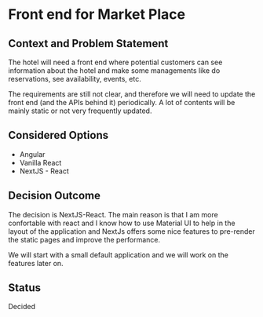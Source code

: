 # Front end for Market Place

## Context and Problem Statement

The hotel will need a front end where potential customers can see information about the hotel
and make some managements like do reservations, see availability, events, etc.

The requirements are still not clear, and therefore we will need to update the front end (and the APIs behind it) periodically.
A lot of contents will be mainly static or not very frequently updated.

## Considered Options

- Angular
- Vanilla React
- NextJS - React

## Decision Outcome

The decision is NextJS-React.
The main reason is that I am more confortable with react and I know how to use Material UI
to help in the layout of the application and NextJs offers some nice features to pre-render
the static pages and improve the performance.

We will start with a small default application and we will work on the features later on.

## Status

Decided
